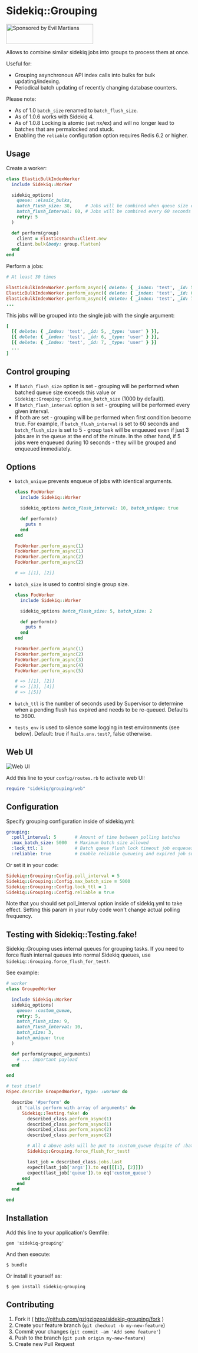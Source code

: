 # Sidekiq::Grouping

<a href="https://evilmartians.com/?utm_source=sidekiq-grouping-gem">
<img src="https://evilmartians.com/badges/sponsored-by-evil-martians.svg" alt="Sponsored by Evil Martians" width="236" height="54">
</a>

Allows to combine similar sidekiq jobs into groups to process them at once.

Useful for:
* Grouping asynchronous API index calls into bulks for bulk updating/indexing.
* Periodical batch updating of recently changing database counters.

Please note:
* As of 1.0 `batch_size` renamed to `batch_flush_size`.
* As of 1.0.6 works with Sidekiq 4.
* As of 1.0.8 Locking is atomic (set nx/ex) and will no longer lead to batches that are permalocked and stuck.
* Enabling the `reliable` configuration option requires Redis 6.2 or higher.

## Usage

Create a worker:

```ruby
class ElasticBulkIndexWorker
  include Sidekiq::Worker

  sidekiq_options(
    queue: :elasic_bulks,
    batch_flush_size: 30,     # Jobs will be combined when queue size exceeds 30
    batch_flush_interval: 60, # Jobs will be combined every 60 seconds
    retry: 5
  )

  def perform(group)
    client = Elasticsearch::Client.new
    client.bulk(body: group.flatten)
  end
end
```

Perform a jobs:

```ruby
# At least 30 times

ElasticBulkIndexWorker.perform_async({ delete: { _index: 'test', _id: 5, _type: 'user' } })
ElasticBulkIndexWorker.perform_async({ delete: { _index: 'test', _id: 6, _type: 'user' } })
ElasticBulkIndexWorker.perform_async({ delete: { _index: 'test', _id: 7, _type: 'user' } })
...
```

This jobs will be grouped into the single job with the single argument:

```ruby
[
  [{ delete: { _index: 'test', _id: 5, _type: 'user' } }],
  [{ delete: { _index: 'test', _id: 6, _type: 'user' } }],
  [{ delete: { _index: 'test', _id: 7, _type: 'user' } }]
  ...
]
```

## Control grouping

- If `batch_flush_size` option is set - grouping will be performed when batched queue size exceeds this value or `Sidekiq::Grouping::Config.max_batch_size` (1000 by default).
- If `batch_flush_interval` option is set - grouping will be performed every given interval.
- If both are set - grouping will be performed when first condition become true. For example, if `batch_flush_interval` is set to 60 seconds and `batch_flush_size` is set to 5 - group task will be enqueued even if just 3 jobs are in the queue at the end of the minute. In the other hand, if 5 jobs were enqueued during 10 seconds - they will be grouped and enqueued immediately.

## Options

- `batch_unique` prevents enqueue of jobs with identical arguments.

  ```ruby
  class FooWorker
    include Sidekiq::Worker

    sidekiq_options batch_flush_interval: 10, batch_unique: true

    def perform(n)
      puts n
    end
  end

  FooWorker.perform_async(1)
  FooWorker.perform_async(1)
  FooWorker.perform_async(2)
  FooWorker.perform_async(2)

  # => [[1], [2]]
  ```

- `batch_size` is used to control single group size.

  ```ruby
  class FooWorker
    include Sidekiq::Worker

    sidekiq_options batch_flush_size: 5, batch_size: 2

    def perform(n)
      puts n
    end
  end

  FooWorker.perform_async(1)
  FooWorker.perform_async(2)
  FooWorker.perform_async(3)
  FooWorker.perform_async(4)
  FooWorker.perform_async(5)

  # => [[1], [2]]
  # => [[3], [4]]
  # => [[5]]
  ```

- `batch_ttl` is the number of seconds used by Supervisor to determine when a pending flush has expired and needs to be re-queued. Defaults to 3600.

- `tests_env` is used to silence some logging in test environments (see below). Default: true if `Rails.env.test?`, false otherwise.

## Web UI

![Web UI](web.png)

Add this line to your `config/routes.rb` to activate web UI:

```ruby
require "sidekiq/grouping/web"
```

## Configuration

Specify grouping configuration inside of sidekiq.yml:

```yml
grouping:
  :poll_interval: 5       # Amount of time between polling batches
  :max_batch_size: 5000   # Maximum batch size allowed
  :lock_ttl: 1            # Batch queue flush lock timeout job enqueues
  :reliable: true         # Enable reliable queueing and expired job supervisor
```

Or set it in your code:

```ruby
Sidekiq::Grouping::Config.poll_interval = 5
Sidekiq::Grouping::Config.max_batch_size = 5000
Sidekiq::Grouping::Config.lock_ttl = 1
Sidekiq::Grouping::Config.reliable = true
```

Note that you should set poll_interval option inside of sidekiq.yml to take effect. Setting this param in your ruby code won't change actual polling frequency.

## Testing with Sidekiq::Testing.fake!

Sidekiq::Grouping uses internal queues for grouping tasks. If you need to force flush internal queues into normal Sidekiq queues, use `Sidekiq::Grouping.force_flush_for_test!`.

See example:

```ruby
# worker
class GroupedWorker

  include Sidekiq::Worker
  sidekiq_options(
    queue: :custom_queue,
    retry: 5,
    batch_flush_size: 9,
    batch_flush_interval: 10,
    batch_size: 3,
    batch_unique: true
  )

  def perform(grouped_arguments)
    # ... important payload
  end

end

# test itself
RSpec.describe GroupedWorker, type: :worker do

  describe '#perform' do
    it 'calls perform with array of arguments' do
      Sidekiq::Testing.fake! do
        described_class.perform_async(1)
        described_class.perform_async(1)
        described_class.perform_async(2)
        described_class.perform_async(2)

        # All 4 above asks will be put to :custom_queue despite of :batch_flush_size is set to 9.
        Sidekiq::Grouping.force_flush_for_test!

        last_job = described_class.jobs.last
        expect(last_job['args']).to eq([[[1], [2]]])
        expect(last_job['queue']).to eq('custom_queue')
      end
    end
  end

end

```

## Installation

Add this line to your application's Gemfile:

    gem 'sidekiq-grouping'

And then execute:

    $ bundle

Or install it yourself as:

    $ gem install sidekiq-grouping

## Contributing

1. Fork it ( http://github.com/gzigzigzeo/sidekiq-grouping/fork )
2. Create your feature branch (`git checkout -b my-new-feature`)
3. Commit your changes (`git commit -am 'Add some feature'`)
4. Push to the branch (`git push origin my-new-feature`)
5. Create new Pull Request
